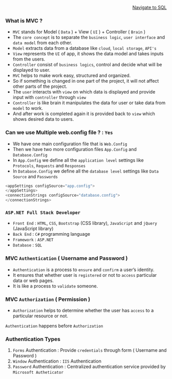 <p align=right><a href='https://github.com/KIRANKUMAR7296/SQL'>Navigate to SQL</a></p>

### What is MVC ?

- `MVC` stands for Model ( `Data` ) + View ( `UI` ) + Controller ( `Brain` )
- The `core concept` is to separate the `business logic`, `user interface` and `data model` from each other.
- `Model` extracts data from a database like `cloud`, `local storage`, `API's`
- `View` represents the `UI` of app, it shows the data model and takes inputs from the users.
- `Controller` consist of `business logics`, control and decide what will be displayed to user.
- `MVC` helps to make work easy, structured and organized.
- So if something is changed in one part of the project, it will not affect other parts of the project. 
- The `user` interacts with `view` on which data is displayed and provide input with `controller` through `view`
- `Controller` is like brain it manipulates the data for user or take data from `model` to work.
- And after work is completed again it is provided back to `view` which shows desired data to users.

### Can we use Multiple web.config file ? : `Yes`

- We have one main configuration file that is `Web.Config`
- Then we have two more configuration files `App.Config` and `Database.Config`
- In `App.Config` we define all the `application level` settings like `Protocols`, `Requests` and `Responses` 
- In `Database.Config` we define all the `database level` settings like `Data Source` and `Passwords` 

```c#
<appSettings configSource="app.config">
</appSettings>
<connectionStrings configSource="database.config">
</connectionStrings>
```

### `ASP.NET Full Stack Developer`

- `Front End` : `HTML`, `CSS`, `Bootstrap` (CSS library), `JavaScript` and `jQuery` (JavaScript library)
- `Back End` :  `C#` programming language
- `Framework` : `ASP.NET`
- `Database` :  `SQL`
 
### MVC `Authentication` ( Username and Password )

- `Authentication` is a process to `ensure` and `confirm` a user’s identity.
- It ensures that whether user is `registered` or not to `access` particular data or web pages.
- It is like a process to `validate` someone.

### MVC `Authorization` ( Permission )

- `Authorization` helps to determine whether the user has `access` to a particular resource or not.

`Authentication` happens before `Authorization`

### Authentication Types

1. `Forms` Authentication : Provide `credentials` through form ( Username and Password )
2. `Window` Authentication : `IIS` Authentication
3. `Password` Authentication : Centralized authentication service provided by `Microsoft Autheticator`

